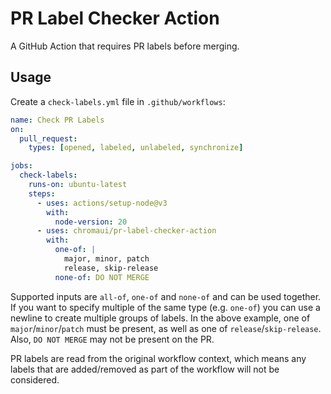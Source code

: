 # PR Label Checker Action

A GitHub Action that requires PR labels before merging.

## Usage

Create a `check-labels.yml` file in `.github/workflows`:

```yaml
name: Check PR Labels
on:
  pull_request:
    types: [opened, labeled, unlabeled, synchronize]

jobs:
  check-labels:
    runs-on: ubuntu-latest
    steps:
      - uses: actions/setup-node@v3
        with:
          node-version: 20
      - uses: chromaui/pr-label-checker-action
        with:
          one-of: |
            major, minor, patch
            release, skip-release
          none-of: DO NOT MERGE
```

Supported inputs are `all-of`, `one-of` and `none-of` and can be used together. If you want to specify multiple of the same type (e.g. `one-of`) you can use a newline to create multiple groups of labels. In the above example, one of `major`/`minor`/`patch` must be present, as well as one of `release`/`skip-release`. Also, `DO NOT MERGE` may not be present on the PR.

PR labels are read from the original workflow context, which means any labels that are added/removed as part of the workflow will not be considered.
